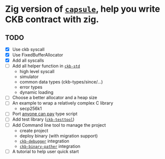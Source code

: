 
# Zig version of [`capsule`][capsule], help you write CKB contract with zig.

## TODO
* [x] Use ckb syscall
* [x] Use FixedBufferAllocator
* [x] Add all syscalls
* [ ] Add all helper function in [`ckb-std`][ckb-std]
  - high level syscall
  - simulator
  - common data types (ckb-types/since/...)
  - error types
  - dynamic loading
* [ ] Choose a better allocator and a heap size
* [ ] An example to wrap a relatively complex C library
  - secp256k1
* [ ] Port [anyone can pay][anyone-can-pay] type script
* [ ] Add test library ([`ckb-testtool`][ckb-testtool])
* [ ] Add Command line tool to manage the project
  - create project
  - deploy binary (with migration support)
  - [`ckb-debugger`][ckb-debugger] integration
  - [`ckb-binary-pather`][ckb-binary-pather] integration
* [ ] A tutorial to help user quick start

[capsule]: https://github.com/nervosnetwork/capsule
[ckb-std]: https://github.com/nervosnetwork/ckb-std
[ckb-testtool]: https://github.com/nervosnetwork/ckb-tool/tree/master/testtool
[ckb-debugger]: https://github.com/nervosnetwork/ckb-standalone-debugger
[ckb-binary-pather]: https://github.com/nervosnetwork/ckb-binary-patcher
[anyone-can-pay]: https://github.com/nervosnetwork/ckb-production-scripts/blob/6638022cb4768911d41d4bc3fc5a5e2a29b38476/c/anyone_can_pay.c
